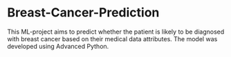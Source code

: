 # Breast-Cancer-Prediction
This ML-project aims to predict whether the patient is likely to be diagnosed with breast cancer based on their medical data attributes. The model was developed using Advanced Python.
